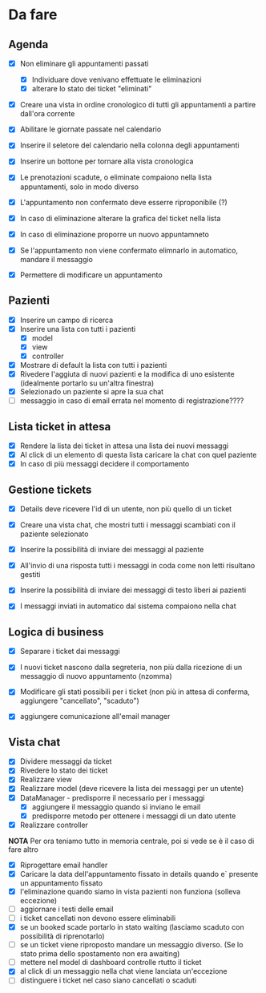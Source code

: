 # Da fare 

## Agenda

- [X] Non eliminare gli appuntamenti passati
  - [x] Individuare dove venivano effettuate le eliminazioni
  - [x] alterare lo stato dei ticket "eliminati"
- [x] Creare una vista in ordine cronologico di tutti gli appuntamenti a partire dall'ora corrente
- [x] Abilitare le giornate passate nel calendario
- [x] Inserire il seletore del calendario nella colonna degli appuntamenti
- [x] Inserire un bottone per tornare alla vista cronologica
- [x] Le prenotazioni scadute, o eliminate compaiono nella lista appuntamenti, solo in modo diverso
- [x] L'appuntamento non confermato deve esserre riproponibile (?)
- [x] In caso di eliminazione alterare la grafica del ticket nella lista
- [x] In caso di eliminazione proporre un nuovo appuntamneto
- [x] Se l'appuntamento non viene confermato elimnarlo in automatico, mandare il messaggio
- [x] Permettere di modificare un appuntamento


## Pazienti

- [x] Inserire un campo di ricerca
- [x] Inserire una lista con tutti i pazienti
  - [x] model
  - [x] view
  - [x] controller 
- [x] Mostrare di default la lista con tutti i pazienti
- [x] Rivedere l'aggiuta di nuovi pazienti e la modifica di uno esistente (idealmente portarlo su un'altra finestra)
- [x] Selezionado un paziente si apre la sua chat
- [ ] messaggio in caso di email errata nel momento di registrazione????

## Lista ticket in attesa

- [x] Rendere la lista dei ticket in attesa una lista dei nuovi messaggi
- [x] Al click di un elemento di questa lista caricare la chat con quel paziente
- [x] In caso di più messaggi decidere il comportamento

## Gestione tickets

- [x] Details deve ricevere l'id di un utente, non più quello di un ticket
- [x] Creare una vista chat, che mostri tutti i messaggi scambiati con il paziente selezionato
- [x] Inserire la possibilità di inviare dei messaggi al paziente
- [x] All'invio di una risposta tutti i messaggi in coda come non letti risultano gestiti
- [x] Inserire la possibilità di inviare dei messaggi di testo liberi ai pazienti
- [x] I messaggi inviati in automatico dal sistema compaiono nella chat


## Logica di business

- [x] Separare i ticket dai messaggi
- [x] I nuovi ticket nascono dalla segreteria, non più dalla ricezione di un messaggio di nuovo appuntamento (nzomma)
- [x] Modificare gli stati possibili per i ticket (non più in attesa di conferma, aggiungere "cancellato", "scaduto")
- [x] aggiungere comunicazione all'email manager


## Vista chat

- [x] Dividere messaggi da ticket
- [x] Rivedere lo stato dei ticket
- [x] Realizzare view
- [x] Realizzare model (deve ricevere la lista dei messaggi per un utente)
- [x] DataManager - predisporre il necessario per i messaggi
  - [x] aggiungere il messaggio quando si inviano le email
  - [x] predisporre metodo per ottenere i messaggi di un dato utente 
- [x] Realizzare controller

**NOTA** Per ora teniamo tutto in memoria centrale, poi si vede se è il caso di fare altro

- [x] Riprogettare email handler   
- [x] Caricare la data dell'appuntamento fissato in details quando e` presente un appuntamento fissato
- [x] l'eliminazione quando siamo in vista pazienti non funziona (solleva eccezione)
- [ ] aggiornare i testi delle email
- [ ] i ticket cancellati non devono essere eliminabili
- [x] se un booked scade portarlo in stato waiting (lasciamo scaduto con possibilità di riprenotarlo)
- [ ] se un ticket viene riproposto mandare un messaggio diverso. (Se lo stato prima dello spostamento non era awaiting)
- [ ] mettere nel model di dashboard controlle rtutto il ticket
- [x] al click di un messaggio nella chat viene lanciata un'eccezione
- [ ] distinguere i ticket nel caso siano cancellati o scaduti